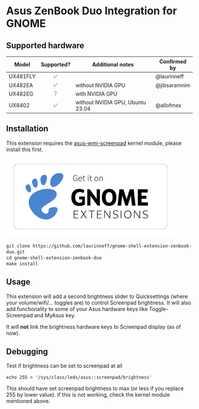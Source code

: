 # Asus ZenBook Duo Integration for GNOME

## Supported hardware

| Model    | Supported? | Additional notes                           | Confirmed by |
| -------- | :--------: | ------------------------------------------ | ------------ |
| UX481FLY |     ✅     |                                            | @laurinneff  |
| UX482EA  |     ✅     | without NVIDIA GPU                         | @jibsaramnim |
| UX482EG  |     ❔     | with NVIDIA GPU                            |              |
| UX8402   |     ✅     | without NVIDIA GPU, Ubuntu 23.04           | @allofmex    |

<!-- Use ✅ for supported, ❔ for unknown/unconfirmed, ❌ for unsupported -->

## Installation

This extension requires the [asus-wmi-screenpad](https://github.com/Plippo/asus-wmi-screenpad) kernel module, please install this first.

[![Get it on GNOME Extensions](https://github.com/andyholmes/gnome-shell-extensions-badge/raw/master/get-it-on-ego.png)](https://extensions.gnome.org/extension/4607/asus-zenbook-duo-integration/)

```shell
git clone https://github.com/laurinneff/gnome-shell-extension-zenbook-duo.git
cd gnome-shell-extension-zenbook-duo
make install
```

## Usage

This extension will add a second brightness slider to Quicksettings (where your volume/wifi/... toggles are) to control Screenpad brightness.
It will also add functionality to some of your Asus hardware keys like Toggle-Screenpad and MyAsus key.

It will **not** link the brightness hardware keys to Screenpad display (as of now).

## Debugging

Test if brightness can be set to screenpad at all

```
echo 255 > '/sys/class/leds/asus::screenpad/brightness'
```

This should have set screenpad brightness to max (or less if you replace 255 by lower value). If this is not working, check the kernel module mentioned above.

